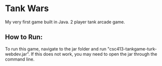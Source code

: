 # Tank Wars
My very first game built in Java. 2 player tank arcade game.

## How to Run:
To run this game, navigate to the jar folder and run "csc413-tankgame-turk-webdev.jar". If this does not work, you may need to open the jar through the command line.
